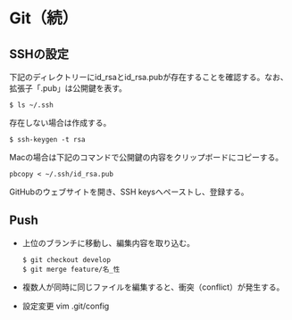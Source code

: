 # Git（続）

## SSHの設定
下記のディレクトリーにid_rsaとid_rsa.pubが存在することを確認する。なお、拡張子「.pub」は公開鍵を表す。
```
$ ls ~/.ssh
```
  存在しない場合は作成する。
  ```
  $ ssh-keygen -t rsa
  ```
Macの場合は下記のコマンドで公開鍵の内容をクリップボードにコピーする。
```
pbcopy < ~/.ssh/id_rsa.pub
```
GitHubのウェブサイトを開き、SSH keysへペーストし、登録する。

## Push
- 上位のブランチに移動し、編集内容を取り込む。
  ```
  $ git checkout develop
  $ git merge feature/名_性
  ```
- 複数人が同時に同じファイルを編集すると、衝突（conflict）が発生する。

- 設定変更
vim .git/config

